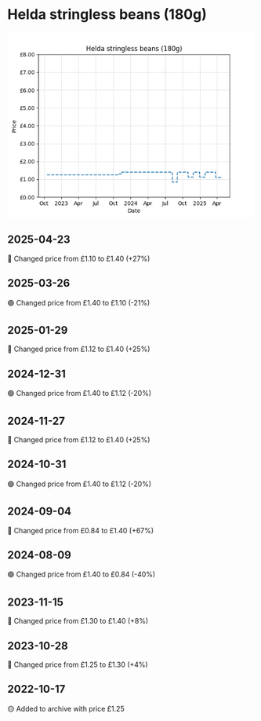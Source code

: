 # Helda stringless beans (180g)
![](charts/product-321394011.png)
## 2025-04-23
🔴 Changed price from £1.10 to £1.40 (+27%)
## 2025-03-26
🟢 Changed price from £1.40 to £1.10 (-21%)
## 2025-01-29
🔴 Changed price from £1.12 to £1.40 (+25%)
## 2024-12-31
🟢 Changed price from £1.40 to £1.12 (-20%)
## 2024-11-27
🔴 Changed price from £1.12 to £1.40 (+25%)
## 2024-10-31
🟢 Changed price from £1.40 to £1.12 (-20%)
## 2024-09-04
🔴 Changed price from £0.84 to £1.40 (+67%)
## 2024-08-09
🟢 Changed price from £1.40 to £0.84 (-40%)
## 2023-11-15
🔴 Changed price from £1.30 to £1.40 (+8%)
## 2023-10-28
🔴 Changed price from £1.25 to £1.30 (+4%)
## 2022-10-17
🟡 Added to archive with price £1.25